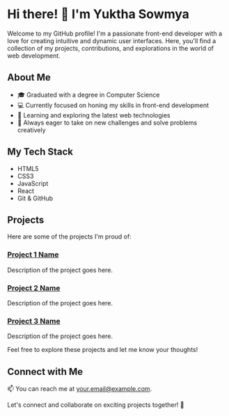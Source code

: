 # Hi there! 👋 I'm Yuktha Sowmya

Welcome to my GitHub profile! I'm a passionate front-end developer with a love for creating intuitive and dynamic user interfaces. Here, you'll find a collection of my projects, contributions, and explorations in the world of web development.

## About Me

- 🎓 Graduated with a degree in Computer Science
- 💻 Currently focused on honing my skills in front-end development
- 🌱 Learning and exploring the latest web technologies
- 🚀 Always eager to take on new challenges and solve problems creatively

## My Tech Stack

- HTML5
- CSS3
- JavaScript
- React
- Git & GitHub

## Projects

Here are some of the projects I'm proud of:

### [Project 1 Name](link-to-project-1)
Description of the project goes here.

### [Project 2 Name](link-to-project-2)
Description of the project goes here.

### [Project 3 Name](link-to-project-3)
Description of the project goes here.

Feel free to explore these projects and let me know your thoughts!

## Connect with Me

📫 You can reach me at [your.email@example.com](mailto:your.email@example.com).

Let's connect and collaborate on exciting projects together! 🌟
